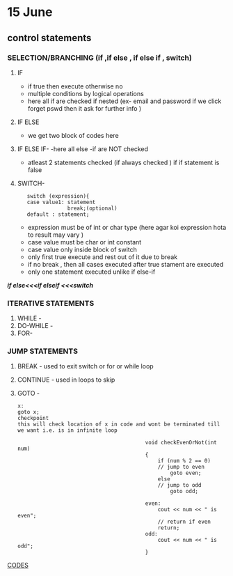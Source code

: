 # 15 June
## control statements 
### SELECTION/BRANCHING (if ,if else , if else if , switch)
1. IF 
   - if true then execute otherwise no 
   - multiple conditions by logical operations 
   - here all if are checked if nested (ex- email and password if we click forget pswd then it ask for further info )
3. IF ELSE 
   - we get two block of codes here 
5. IF ELSE IF-
   -here all else -if are NOT checked 
   - atleast 2 statements checked (if always checked ) if if statement is false
6. SWITCH- 

          switch (expression){
          case value1: statement 
                       break;(optional)
          default : statement;
         
    - expression must be of int or char type (here agar koi expression hota to result may vary )
    - case value must be char or int constant 
    - case value only inside block of switch 
    - only first true execute and rest out of it due to break
    - if no break , then all cases executed after true stament are executed 
    - only one statement executed unlike if else-if 
 
 ***if else<<<if elseif <<<switch***
            
### ITERATIVE STATEMENTS 
1. WHILE -
2. DO-WHILE -
3. FOR-
                               
### JUMP STATEMENTS 
1. BREAK - used to exit switch or for or while loop 
2. CONTINUE - used in loops to skip
3. GOTO -
              
    ```
    x:
    goto x; 
    checkpoint 
    this will check location of x in code and wont be terminated till we want i.e. is in infinite loop
    ```
                            
                               
                                                
                                                void checkEvenOrNot(int num)
                                                {
                                                    if (num % 2 == 0)
                                                    // jump to even
                                                        goto even; 
                                                    else
                                                    // jump to odd
                                                        goto odd; 

                                                even:
                                                    cout << num << " is even";
                                                    // return if even
                                                    return; 
                                                odd:
                                                    cout << num << " is odd";
                                                }
[CODES](IOT/15June_ControlStatements(Selection,jump)/15June_ControlStatements.c)

